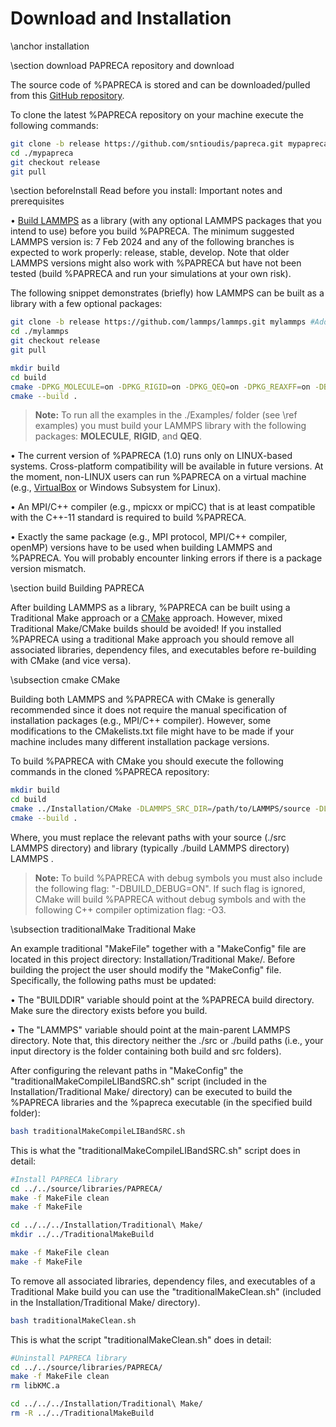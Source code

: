 # Download and Installation

\anchor installation

\section download PAPRECA repository and download

The source code of %PAPRECA is stored and can be downloaded/pulled from this [GitHub repository](https://github.com/sntioudis/papreca).

To clone the latest %PAPRECA repository on your machine execute the following commands:

```bash
git clone -b release https://github.com/sntioudis/papreca.git mypapreca #Add the latest PAPRECA repository to a folder named mypapreca
cd ./mypapreca
git checkout release
git pull
```

\section beforeInstall Read before you install: Important notes and prerequisites

&bull; [Build LAMMPS](https://docs.lammps.org/Install.html) as a library (with any optional LAMMPS packages that you intend to use) before you build %PAPRECA. The minimum suggested LAMMPS version is: 7 Feb 2024 and any of the following branches is expected to work properly: release, stable, develop. Note that older LAMMPS versions might also work with %PAPRECA but have not been tested (build %PAPRECA and run your simulations at your own risk).

The following snippet demonstrates (briefly) how LAMMPS can be built as a library with a few optional packages:

```bash
git clone -b release https://github.com/lammps/lammps.git mylammps #Add the latest LAMMPS repository (release branch) to a folder named mylammps
cd ./mylammps
git checkout release
git pull

mkdir build
cd build
cmake -DPKG_MOLECULE=on -DPKG_RIGID=on -DPKG_QEQ=on -DPKG_REAXFF=on -DBUILD_LIB=on -DBUILD_SHARED_LIBS=off -DBUILD_STATIC_LIBS=on ../cmake #Configure LAMMPS, build with some optional package, and enable static library building
cmake --build .
```

> **Note:**
> To run all the examples in the ./Examples/ folder (see \ref examples) you must build your LAMMPS library with the following packages: **MOLECULE**, **RIGID**, and **QEQ**.


&bull; The current version of %PAPRECA (1.0) runs only on LINUX-based systems. Cross-platform compatibility will be available in future versions. At the moment, non-LINUX users can run %PAPRECA on a virtual machine (e.g., [VirtualBox](https://www.virtualbox.org/) or Windows Subsystem for Linux).

&bull; An MPI/C++ compiler (e.g., mpicxx or mpiCC) that is at least compatible with the C++-11 standard is required to build %PAPRECA.

&bull; Exactly the same package (e.g., MPI protocol, MPI/C++ compiler, openMP) versions have to be used when building LAMMPS and %PAPRECA. You will probably encounter linking errors if there is a package version mismatch.

\section build Building PAPRECA

After building LAMMPS as a library, %PAPRECA can be built using a Traditional Make approach or a [CMake](https://cmake.org/) approach. However, mixed Traditional Make/CMake builds should be avoided! If you installed %PAPRECA using a traditional Make approach you should remove all associated libraries, dependency files, and executables before re-building with CMake (and vice versa).

\subsection cmake CMake

Building both LAMMPS and %PAPRECA with CMake is generally recommended since it does not require the manual specification of installation packages (e.g., MPI/C++ compiler). However, some modifications
to the CMakelists.txt file might have to be made if your machine includes many different installation package versions.

To build %PAPRECA with CMake you should execute the following commands in the cloned %PAPRECA repository:

```bash
mkdir build
cd build
cmake ../Installation/CMake -DLAMMPS_SRC_DIR=/path/to/LAMMPS/source -DLAMMPS_LIB_DIR=/path/to/LAMMPS/library #Replace paths with YOUR source (./src LAMMPS directory) and library (typically ./build LAMMPS directory) paths.
cmake --build .
```

Where, you must replace the relevant paths with your source (./src LAMMPS directory) and library (typically ./build LAMMPS directory) LAMMPS . 

> **Note:**
> To build %PAPRECA with debug symbols you must also include the following flag: "-DBUILD_DEBUG=ON". If such flag is ignored, CMake will build %PAPRECA without debug symbols and with the following C++ compiler optimization flag: -O3.

\subsection traditionalMake Traditional Make

An example traditional "MakeFile" together with a "MakeConfig" file are located in this project directory: Installation/Traditional Make/. Before building the project the user should modify the "MakeConfig" file.
Specifically, the following paths must be updated:

&bull; The "BUILDDIR" variable should point at the %PAPRECA build directory. Make sure the directory exists before you build.

&bull; The "LAMMPS" variable should point at the main-parent LAMMPS directory. Note that, this directory neither the ./src or ./build paths (i.e., your input directory is the folder containing both build and src folders).

After configuring the relevant paths in "MakeConfig" the "traditionalMakeCompileLIBandSRC.sh" script (included in the Installation/Traditional Make/ directory) can be executed to build the %PAPRECA libraries and the %papreca executable (in the specified build folder):

```bash
bash traditionalMakeCompileLIBandSRC.sh
```

This is what the "traditionalMakeCompileLIBandSRC.sh" script does in detail:

```bash
#Install PAPRECA library
cd ../../source/libraries/PAPRECA/
make -f MakeFile clean
make -f MakeFile

cd ../../../Installation/Traditional\ Make/
mkdir ../../TraditionalMakeBuild

make -f MakeFile clean
make -f MakeFile
```

To remove all associated libraries, dependency files, and executables of a Traditional Make build you can use the "traditionalMakeClean.sh" (included in the Installation/Traditional Make/ directory).

```bash
bash traditionalMakeClean.sh
```

This is what the script "traditionalMakeClean.sh" does in detail:

```bash
#Uninstall PAPRECA library
cd ../../source/libraries/PAPRECA/
make -f MakeFile clean
rm libKMC.a

cd ../../../Installation/Traditional\ Make/
rm -R ../../TraditionalMakeBuild
```
